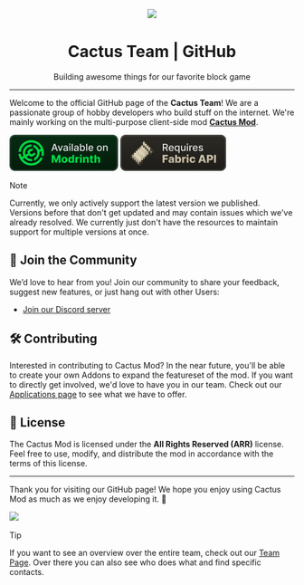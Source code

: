 <p align="center">
<img src="https://cactusmod.xyz/static/icon.webp" height=80px>
</p>

<h1 align="center">Cactus Team | GitHub</h1>

<p align="center">Building awesome things for our favorite block game</p>
<hr>

Welcome to the official GitHub page of the **Cactus Team**! We are a passionate group of hobby developers who build stuff on the internet. We're mainly working on the multi-purpose client-side mod [**Cactus Mod**](https://cactusmod.xyz).

[<img src="https://github.com/intergrav/devins-badges/blob/v3/assets/cozy/available/modrinth_64h.png?raw=true">](https://modrinth.com/mod/cactus)
[<img src="https://github.com/intergrav/devins-badges/blob/v3/assets/cozy/requires/fabric-api_64h.png?raw=true">](https://modrinth.com/mod/fabric-api)

> [!NOTE]  
> Currently, we only actively support the latest version we published. Versions before that don't get updated and may contain issues which we've already resolved. We currently just don't have the resources to maintain support for multiple versions at once.

## 💬 Join the Community

We’d love to hear from you! Join our community to share your feedback, suggest new features, or just hang out with other Users:
- [Join our Discord server](https://discord.gg/fA48RXQ6B3)

## 🛠️ Contributing

Interested in contributing to Cactus Mod? In the near future, you'll be able to create your own Addons to expand the featureset of the mod. If you want to directly get involved, we'd love to have you in our team. Check out our [Applications page](https://cactusmod.xyz/apply) to see what we have to offer.

## 📜 License

The Cactus Mod is licensed under the **All Rights Reserved (ARR)** license. Feel free to use, modify, and distribute the mod in accordance with the terms of this license.

---

Thank you for visiting our GitHub page! We hope you enjoy using Cactus Mod as much as we enjoy developing it. 🌵

<img src="https://cactusmod.xyz/static/team_cover.webp">

> [!TIP]
> If you want to see an overview over the entire team, check out our [Team Page](https://cactusmod.xyz/team). Over there you can also see who does what and find specific contacts.
